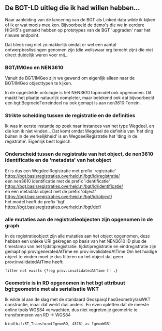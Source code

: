 ## De BGT-LD uitleg die ik had willen hebben...

Naar aanleiding van de lancering van de BGT als Linked data wilde ik kijken of ik er wat moois mee kon. Bijvoorbeeld de demo's die we in eerdere HIGH5's 
gemaakt hebben op prototypes van de BGT 'upgraden' naar het nieuwe endpoint.

Dat bleek nog niet zo makkelijk omdat er wel een aantal ontwerpbeslissingen genomen zijn (die weliswaar erg terecht zijn) die niet direct duidelijk waren voor mij...

### BGT/IMGeo en NEN3610

Vanuit de BGT/IMGeo zijn we gewend om eigenlijk alleen naar de BGT/IMGeo objecttypen te kijken.

In de opgestelde ontologie is het NEN3610 topmodel ook opgenomen. Dit maakt het plaatje natuurlijk completer, maar betekend ook dat bijvoorbeeld een bgt:BegroeidTerreindeel nu ook gemapt is aan nen3610:Terrein.

### Strikte scheiding tussen de registratie en de definities

Ik was in eerste instantie op zoek naar instances van het type Wegdeel, en die kon ik niet vinden... Dat komt omdat Wegdeel de definitie van 'het ding buiten in de werkelijkheid' is en WegdeelRegistratie het 'ding in de registratie'. Eigenlijk best logisch. 

### Onderscheid tussen de registratie van het object, de nen3610 identificatie en de 'metadata' van het object

Er is dus een WegdeelRegistratie met prefix 'registratie' <https://bgt.basisregistraties.overheid.nl/bgt/id/registratie/> <br>
een nen3610 identificatie met de prefix 'identificatie' <https://bgt.basisregistraties.overheid.nl/bgt/id/identificatie/> <br>
en een metadata object met de prefix 'object' <https://bgt.basisregistraties.overheid.nl/bgt/id/object/> <br>
het model heeft de prefix 'bgt' <https://bgt.basisregistraties.overheid.nl/bgt/def/> 

### alle mutaties aan de registratieobjecten zijn opgenomen in de graph

In de registratieobject zijn alle mutaties aan het object opgenomen, deze hebben een unieke URI gekregen op basis van het NEN3610 ID plus de timestamp van het tijdstipregistratie.
tijdstipregistratie en eindregistratie zijn gemapt op prov:generatedAtTime en prov:invalidatedAtTime
Om het huidige object te vinden moet je dus filteren op het object dat geen prov:invalidatedAtTime heeft:

```filter not exists {?reg prov:invalidatedAtTime [] .}```

### Geometrie is in RD opgenomen in het bgt attribuut bgt:geometrie met als serialisatie WKT

Ik wilde al aan de slag met de standaard Geosparql hasGeometry/asWKT constructie, maar dat werkt dus anders.
En even opletten dat de meeste online tools WGS84 verwachten, dus niet vegreten je geometrie te transformeren van RD -> WGS84

```bind(bif:ST_Transform(?geomRD, 4326) as ?geomWGS)```

